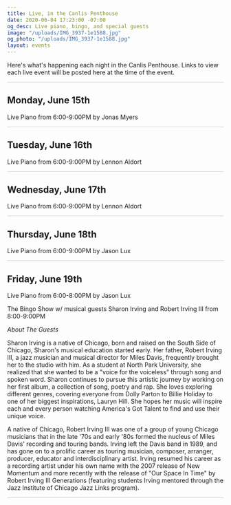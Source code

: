 ```yaml
---
title: Live, in the Canlis Penthouse
date: 2020-06-04 17:23:00 -07:00
og_desc: Live piano, bingo, and special guests
image: "/uploads/IMG_3937-1e1588.jpg"
og_photo: "/uploads/IMG_3937-1e1588.jpg"
layout: events
---
```


Here's what's happening each night in the Canlis Penthouse. Links to view each live event will be posted here at the time of the event.

<div class="mb4" style="width: 100%; background: black; opacity: .2; height: 1px;"></div>

<h2 class="Caption mt2 mb3">Monday, June 15th</h2>

Live Piano from 6:00-9:00PM by Jonas Myers 

<div class="mb4" style="width: 100%; background: black; opacity: .2; height: 1px;"></div>

<h2 class="Caption mt2 mb3">Tuesday, June 16th</h2>

Live Piano from 6:00-9:00PM by Lennon Aldort

<div class="mb4" style="width: 100%; background: black; opacity: .2; height: 1px;"></div>

<h2 class="Caption mt2 mb3">Wednesday, June 17th</h2>

Live Piano from 6:00-9:00PM by Lennon Aldort

<div class="mb4" style="width: 100%; background: black; opacity: .2; height: 1px;"></div>

<h2 class="Caption mt2 mb3">Thursday, June 18th</h2>

Live Piano from 6:00-9:00PM by Jason Lux

<div class="mb4" style="width: 100%; background: black; opacity: .2; height: 1px;"></div>

<h2 class="Caption mt2 mb3">Friday, June 19th</h2>

Live Piano from 6:00-8:00PM by Jason Lux

The Bingo Show w/ musical guests Sharon Irving and Robert Irving III from 8:00-9:00PM

<i>About The Guests</i>

Sharon Irving is a native of Chicago, born and raised on the South Side of Chicago, Sharon's musical education started early. Her father, Robert Irving III, a jazz musician and musical director for Miles Davis, frequently brought her to the studio with him. As a student at North Park University, she realized that she wanted to be a "voice for the voiceless" through song and spoken word. Sharon continues to pursue this artistic journey by working on her first album, a collection of song, poetry and rap. She loves exploring different genres, covering everyone from Dolly Parton to Billie Holiday to one of her biggest inspirations, Lauryn Hill. She hopes her music will inspire each and every person watching America's Got Talent to find and use their unique voice.

A native of Chicago, Robert Irving III was one of a group of young Chicago musicians that in the late '70s and early '80s formed the nucleus of Miles Davis' recording and touring bands. Irving left the Davis band in 1989, and has gone on to a prolific career as touring musician, composer, arranger, producer, educator and interdisciplinary artist. Irving resumed his career as a recording artist under his own name with the 2007 release of New Momentum and more recently with the release of "Our Space In Time" by Robert Irving III Generations (featuring students Irving mentored through the Jazz Institute of Chicago Jazz Links program).

<div class="mb4" style="width: 100%; background: black; opacity: .2; height: 1px;"></div>
